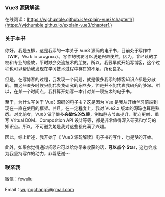 ### Vue3 源码解读

在线阅读：[https://wjchumble.github.io/explain-vue3/chapter1/](https://wjchumble.github.io/explain-vue3/chapter1/)

### 关于本书

你好，我是五柳，这是我写的一本关于 Vue3 源码的电子书，目前处于写作中（WIP，Work in progress）。写作的初衷可以说是兴趣使然。因为，曾经读的学校和专业的缘故，平时缺少交流技术的朋友。所以，我很早就开始写博客，这个过程也可以帮助我发现在学习技术过程中存在的不足，所获良多。

但是，在写博客的过程，我发现一个问题，就是很多我写的博客知识点都是分散的。而这些很多时候只能代表我研究的东西多，但是并不能代表我研究的够深。所以，在某一个时间点，我打算开始写一本针对某一项技术的电子书。

至于，为什么写关于 Vue3 源码的电子书？这是因为 Vue 是我从开始学习前端到现在一直在使用的框架。并且，在一定程度上，我对 Vue2.x 版本的源码也算是熟悉。对比前者，Vue3 做了很多**突破性的改善**，例如静态节点提升、靶向更新、重写 Vritual DOM、Composition API 设计等等，都是非常值得深入研究和学习的知识点。所以，不可避免地是我对这些都充满了兴趣。

因此，综上所述，我开始了《 Vue3 源码解读》电子书的写作，也是梦的开始。

此外，如果你觉得通过阅读它可以给你带来收获的话，**可以点个 Star**，这也会成为我坚持写作的动力，非常感谢～

### 联系我

微信：fewuliu

Email：wujingchang5@gmail.com

